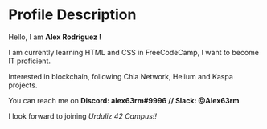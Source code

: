 <h1>Profile Description</h1>
<p>Hello, I am <b>Alex Rodriguez !</b></p>
<p>I am currently learning HTML and CSS in FreeCodeCamp, I want to become IT proficient.</p>
<p>Interested in blockchain, following Chia Network, Helium and Kaspa projects.</p>
<p>You can reach me on <strong>Discord: alex63rm#9996 // Slack: @Alex63rm</strong></p>
<p>I look forward to joining <em>Urduliz 42 Campus!!<em></p>


<!---
alex63rm/alex63rm is a ✨ special ✨ repository because its `README.md` (this file) appears on your GitHub profile.
You can click the Preview link to take a look at your changes.
--->
